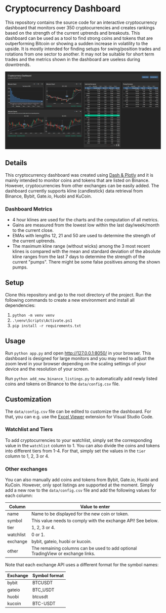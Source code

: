 # Cryptocurrency Dashboard

This repository contains the source code for an interactive cryptocurrency dashboard that monitors over 350 cryptocurrencies and creates rankings based on the strength of the current uptrends and breakouts.
This dashboard can be used as a tool to find strong coins and tokens that are outperforming Bitcoin or showing a sudden increase in volatility to the upside. It is mostly intended for finding setups for swing/position trades and rotations from one sector to another. It may not be suitable for short term trades and the metrics shown in the dashboard are useless during downtrends.

![](/imgs/dashboard.png "Description")


## Details
This cryptocurrency dashboard was created using [Dash & Plotly](https://plotly.com/) and it is mainly intended to monitor coins and tokens that are listed on Binance. However, cryptocurrencies from other exchanges can be easily added. The dashboard currently supports kline (candlestick) data retrieval from Binance, Bybit, Gate.io, Huobi and KuCoin.

### Dashboard Metrics
- 4 hour klines are used for the charts and the computation of all metrics.
- Gains are measured from the lowest low within the last day/week/month to the current close.
- EMAs with lengths 12, 21 and 50 are used to determine the strength of the current uptrends.
- The maximum kline range (without wicks) among the 3 most recent klines is compared with the mean and standard deviation of the absolute kline ranges from the last 7 days to determine the strength of the current "pumps". There might be some false positives among the shown pumps.


## Setup
Clone this repository and go to the root directory of the project. Run the following commands to create a new environment and install all dependencies:

1. `python -m venv venv`
2. `.\venv\Scripts\Activate.ps1`
3. `pip install -r requirements.txt`

## Usage
Run `python app.py` and open http://127.0.0.1:8050/ in your browser. This dashboard is designed for large monitors and you may need to adjust the zoom level in your browser depending on the scaling settings of your device and the resolution of your screen.

Run `python add_new_binance_listings.py` to automatically add newly listed coins and tokens on Binance to the `data/config.csv` file.

## Customization
The `data/config.csv` file can be edited to customize the dashboard. For that, you can e.g. use the [Excel Viewer](https://marketplace.visualstudio.com/items?itemName=GrapeCity.gc-excelviewer) extension for Visual Studio Code.

### Watchlist and Tiers
To add cryptocurrencies to your watchlist, simply set the corresponding value in the `watchlist` column to 1.
You can also divide the coins and tokens into different tiers from 1-4. For that, simply set the values in the `tier` column to 1, 2, 3 or 4.

### Other exchanges
You can also manually add coins and tokens from Bybit, Gate.io, Huobi and KuCoin. However, only spot listings are supported at the moment. Simply add a new row to the `data/config.csv` file and add the following values for each column:

| Column | Value to enter |
| ------ | --------------- |
| name |  Name to be displayed for the new coin or token. |
| symbol | This value needs to comply with the exchange API! See below. |
| tier | 1, 2, 3 or 4. |
| watchlist | 0 or 1. |
| exchange | bybit, gateio, huobi or kucoin. |
| other | The remaining columns can be used to add optional TradingView or exchange links. |

Note that each exchange API uses a different format for the symbol names:

| Exchange | Symbol format |
| ------ | --------------- |
| bybit |  BTCUSDT |
| gateio | BTC_USDT |
| huobi | btcusdt |
| kucoin | BTC-USDT |
